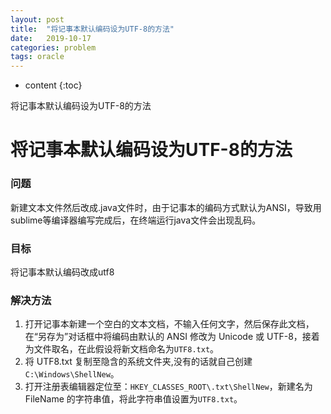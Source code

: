 ```yaml
---
layout: post
title:  "将记事本默认编码设为UTF-8的方法"
date:   2019-10-17
categories: problem
tags: oracle
---
```


* content
{:toc}

将记事本默认编码设为UTF-8的方法









# 将记事本默认编码设为UTF-8的方法
### 问题
新建文本文件然后改成.java文件时，由于记事本的编码方式默认为ANSI，导致用sublime等编译器编写完成后，在终端运行java文件会出现乱码。

### 目标
将记事本默认编码改成utf8

### 解决方法
1. 打开记事本新建一个空白的文本文档，不输入任何文字，然后保存此文档，在“另存为”对话框中将编码由默认的 ANSI 修改为 Unicode 或 UTF-8，接着为文件取名，在此假设将新文档命名为`UTF8.txt`。
2. 将 UTF8.txt 复制至隐含的系统文件夹,没有的话就自己创建`C:\Windows\ShellNew`。
3. 打开注册表编辑器定位至：`HKEY_CLASSES_ROOT\.txt\ShellNew`，新建名为 FileName 的字符串值，将此字符串值设置为`UTF8.txt`。










